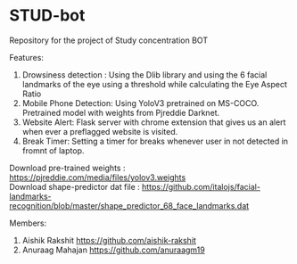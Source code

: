 
# STUD-bot
Repository for the project of Study concentration BOT


Features:

1. Drowsiness detection : Using the Dlib library and using the 6 facial landmarks of the eye using a threshold while calculating the Eye Aspect Ratio
2. Mobile Phone Detection: Using YoloV3 pretrained on MS-COCO. Pretrained model with weights from Pjreddie Darknet.
3. Website Alert: Flask server with chrome extension that gives us an alert when ever a preflagged website is visited.
4. Break Timer: Setting a timer for breaks whenever user in not detected in fromnt of laptop.

Download pre-trained weights : https://pjreddie.com/media/files/yolov3.weights <br/>
Download shape-predictor dat file : https://github.com/italojs/facial-landmarks-recognition/blob/master/shape_predictor_68_face_landmarks.dat

Members:
1. Aishik Rakshit https://github.com/aishik-rakshit
2. Anuraag Mahajan https://github.com/anuraagm19
